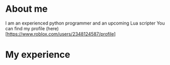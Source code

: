 # About me
I am an experienced python programmer and an upcoming Lua scripter
You can find my profile (here)[https://www.roblox.com/users/2348124587/profile]

# My experience
